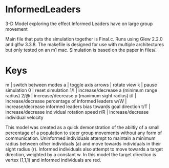 # InformedLeaders
3-D Model exploring the effect Informed Leaders have on large group movement

Main file that puts the simulation together is Final.c. Runs using Glew 2.2.0 and glfw 3.3.8. 
The makefile is designed for use with multiple architectures but only tested on an m1 mac. 
Simulation is based on the paper in files/.

# Keys
  m     |  switch between modes
  a     |  toggle axis
arrows  |  rotate view
  k     |  pause simulation
  0     |  reset simulation
 1/!    |  increase/decrease a (minimum range radius)
 2/@    |  increase/decrease p (maximum sight radius)
 i/I    |  increase/decrease percentage of informed leaders
 w/W    |  increase/decrease informed leaders bias towards goal direction
 t/T    |  increase/decrease individual rotation speed
 r/R    |  increase/decrease individual velocity


 This model was created as a quick demonstration of the abiltiy of a small percentage of a population to steer group movements without any form of communication. 
 Uninformed individuals attempt to maintain a minimum radius between other individuals (a) and move towards individuals in their sight radius (r). Informed individuals
 also attempt to move towards a target direction, weighted by a constant w. In this model the target direction is vertex (1,1,1) and informed individuals are red. 
 
 


